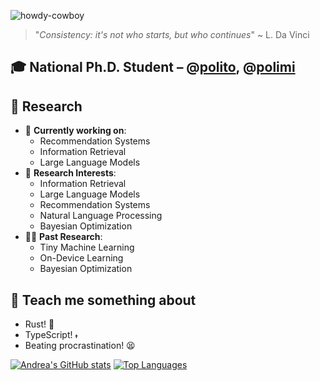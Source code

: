 <!--## Hi there 👋-->

<!--
**andreapisa9/andreapisa9** is a ✨ _special_ ✨ repository because its `README.md` (this file) appears on your GitHub profile.

Here are some ideas to get you started:

- 🔭 I’m currently working on ...
- 🌱 I’m currently learning ...
- 👯 I’m looking to collaborate on ...
- 🤔 I’m looking for help with ...
- 💬 Ask me about ...
- 📫 How to reach me: ...
- 😄 Pronouns: ...
- ⚡ Fun fact: ...
-->
![howdy-cowboy](https://github.com/andreapisa9/andreapisa9/assets/75833424/c684045f-ca59-4fef-86bf-7e068f23e992)


> "*Consistency: it's not who starts, but who continues*"
> ~ L. Da Vinci

## 🎓 National Ph.D. Student – @[polito](https://github.com/polito), @[polimi](https://github.com/polimi)

## 🔬 Research
- 🚧 **Currently working on**:
  - Recommendation Systems
  - Information Retrieval
  - Large Language Models
- 🤔 **Research Interests**:
  - Information Retrieval
  - Large Language Models
  - Recommendation Systems
  - Natural Language Processing
  - Bayesian Optimization
- 👴🏻 **Past Research**:
  - Tiny Machine Learning
  - On-Device Learning
  - Bayesian Optimization
 
## 💭 Teach me something about
- Rust! 🦀
- TypeScript! <img src="https://github.com/andreapisa9/andreapisa9/assets/75833424/5b6b0a72-edaa-4ead-a902-85439b0056ff" alt="typescript_logo" width="10em"/>
- Beating procrastination! 😫

[![Andrea's GitHub stats](https://github-readme-stats.vercel.app/api?username=andreapisa9&show_icons=true&theme=transparent)](https://github.com/anuraghazra/github-readme-stats)
[![Top Languages](https://github-readme-stats.vercel.app/api/top-langs/?username=andreapisa9&layout=compact&theme=transparent)](https://github.com/anuraghazra/github-readme-stats)

